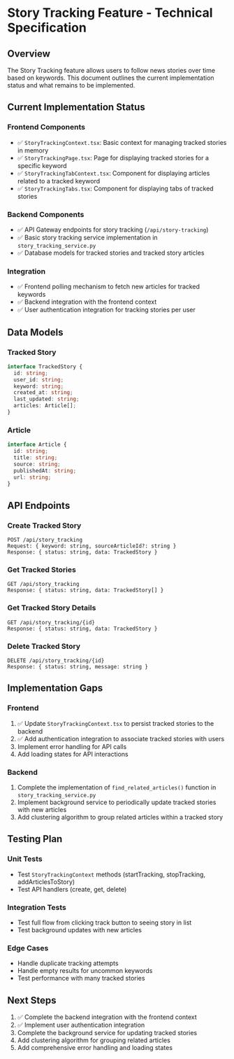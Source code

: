 # Story Tracking Feature - Technical Specification

## Overview
The Story Tracking feature allows users to follow news stories over time based on keywords. This document outlines the current implementation status and what remains to be implemented.

## Current Implementation Status

### Frontend Components
- ✅ `StoryTrackingContext.tsx`: Basic context for managing tracked stories in memory
- ✅ `StoryTrackingPage.tsx`: Page for displaying tracked stories for a specific keyword
- ✅ `StoryTrackingTabContext.tsx`: Component for displaying articles related to a tracked keyword
- ✅ `StoryTrackingTabs.tsx`: Component for displaying tabs of tracked stories

### Backend Components
- ✅ API Gateway endpoints for story tracking (`/api/story-tracking`)
- ✅ Basic story tracking service implementation in `story_tracking_service.py`
- ✅ Database models for tracked stories and tracked story articles

### Integration
- ✅ Frontend polling mechanism to fetch new articles for tracked keywords
- ✅ Backend integration with the frontend context
- ✅ User authentication integration for tracking stories per user

## Data Models

### Tracked Story
```typescript
interface TrackedStory {
  id: string;
  user_id: string;
  keyword: string;
  created_at: string;
  last_updated: string;
  articles: Article[];
}
```

### Article
```typescript
interface Article {
  id: string;
  title: string;
  source: string;
  publishedAt: string;
  url: string;
}
```

## API Endpoints

### Create Tracked Story
```
POST /api/story_tracking
Request: { keyword: string, sourceArticleId?: string }
Response: { status: string, data: TrackedStory }
```

### Get Tracked Stories
```
GET /api/story_tracking
Response: { status: string, data: TrackedStory[] }
```

### Get Tracked Story Details
```
GET /api/story_tracking/{id}
Response: { status: string, data: TrackedStory }
```

### Delete Tracked Story
```
DELETE /api/story_tracking/{id}
Response: { status: string, message: string }
```

## Implementation Gaps

### Frontend
1. ✅ Update `StoryTrackingContext.tsx` to persist tracked stories to the backend
2. ✅ Add authentication integration to associate tracked stories with users
3. Implement error handling for API calls
4. Add loading states for API interactions

### Backend
1. Complete the implementation of `find_related_articles()` function in `story_tracking_service.py`
2. Implement background service to periodically update tracked stories with new articles
3. Add clustering algorithm to group related articles within a tracked story

## Testing Plan

### Unit Tests
- Test `StoryTrackingContext` methods (startTracking, stopTracking, addArticlesToStory)
- Test API handlers (create, get, delete)

### Integration Tests
- Test full flow from clicking track button to seeing story in list
- Test background updates with new articles

### Edge Cases
- Handle duplicate tracking attempts
- Handle empty results for uncommon keywords
- Test performance with many tracked stories

## Next Steps
1. ✅ Complete the backend integration with the frontend context
2. ✅ Implement user authentication integration
3. Complete the background service for updating tracked stories
4. Add clustering algorithm for grouping related articles
5. Add comprehensive error handling and loading states